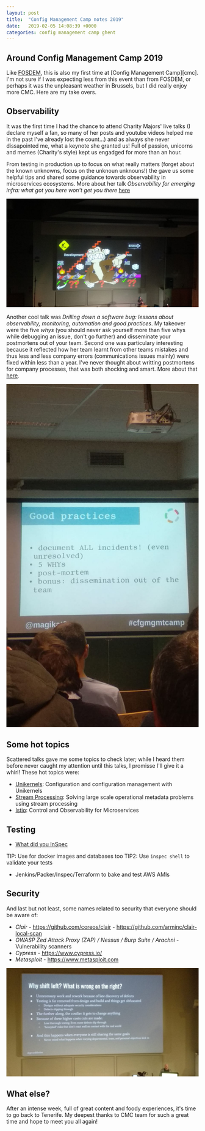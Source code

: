 ```yaml
---
layout: post
title:  "Config Management Camp notes 2019"
date:   2019-02-05 14:08:39 +0000
categories: config management camp ghent
---
```


## Around Config Management Camp 2019

Like [FOSDEM][fosdem], this is also my first time at [Config Management Camp][cmc]. I'm not sure if I was expecting less from this event than from FOSDEM, or perhaps it was the unpleasant weather in Brussels, but I did really enjoy more CMC. Here are my take overs. 

## Observability

It was the first time I had the chance to attend Charity Majors' live talks (I declare myself a fan, so many of her posts and youtube videos helped me in the past I've already lost the count...) and as always she never dissapointed me, what a keynote she granted us! Full of passion, unicorns and memes (Charity's style) kept us engadged for more than an hour.

From testing in production up to focus on what really matters (forget about the known unknowns, focus on the unknoun unknouns!) the gave us some helpful tips and shared some guidance towards observability in microservices ecosystems. More about her talk _Observability for emerging infra: what got you here won't get you there_ [here][keynote]

![Deployments](/deployments.jpeg)

Another cool talk was _Drilling down a software bug: lessons about observability, monitoring, automation and good practices_. My takeover were the five *whys* (you should never ask yourself more than five whys while debugging an issue, don't go further) and disseminate your postmortens out of your team. Second one was particulary interesting because it reflected how her team learnt from other teams mistakes and thus less and less company errors (communications issues mainly) were fixed within less than a year. I've never thought about writting postmortens for company processes, that was both shocking and smart.  More about that [here][drilling].

![Best Practices](/bestpractices.jpeg)

## Some hot topics

Scattered talks gave me some topics to check later; while I heard them before never caught my attention until this talks, I promisse I'll give it a whirl! These hot topics were:

 * [Unikernels][unikernels]: Configuration and configuration management with Unikernels
 * [Stream Processing][streamprocessing]: Solving large scale operational metadata problems using stream processing
 * [Istio][istio]: Control and Observability for Microservices


## Testing

* [What did you InSpec][whatdidyouinspec]

TIP: Use for docker images and databases too
TIP2: Use `inspec shell` to validate your tests

* Jenkins/Packer/Inspec/Terraform to bake and test AWS AMIs

## Security

And last but not least, some names related to security that everyone should be aware of:

 * *Clair* - https://github.com/coreos/clair - https://github.com/arminc/clair-local-scan
 * *OWASP Zed Attack Proxy (ZAP) / Nessus / Burp Suite / Arachni* - Vulnerability scanners
 * *Cypress* - https://www.cypress.io/
 * *Metasploit* - https://www.metasploit.com

![Security Shift Left!!!](/securityleft.jpeg)


## What else?

After an intense week, full of great content and foody experiences, it's time to go back to Tenerife. My deepest thanks to CMC team for such a great time and hope to meet you all again!

[fosdem]:https://fosdem.org
[system73]:https://system73.com
[whatdidyouinspec]:https://github.com/dgha/inspec-cfgmgmtcamp-ghent-2019
[keynote]:https://cfgmgmtcamp.eu/schedule/monday/keynote0/
[drilling]:https://cfgmgmtcamp.eu/schedule/monday/drilling/
[istio]:https://cfgmgmtcamp.eu/schedule/tuesday/istioobserve/
[streamprocessing]:https://cfgmgmtcamp.eu/schedule/monday/metastreamprocess/
[unikernels]:https://cfgmgmtcamp.eu/schedule/monday/unikernels/
